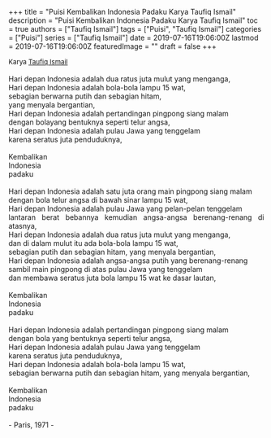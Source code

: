 +++
title = "Puisi Kembalikan Indonesia Padaku Karya Taufiq Ismail"
description = "Puisi Kembalikan Indonesia Padaku Karya Taufiq Ismail"
toc = true
authors = ["Taufiq Ismail"]
tags = ["Puisi", "Taufiq Ismail"]
categories = ["Puisi"]
series = ["Taufiq Ismail"]
date = 2019-07-16T19:06:00Z
lastmod = 2019-07-16T19:06:00Z
featuredImage = ""
draft = false
+++

<div style="text-align: justify;">
<div style="font-size: small;">Karya <a href="/authors/taufiq-ismail/" target="_blank">Taufiq Ismail</a></div><br />
Hari depan Indonesia adalah dua ratus juta mulut yang menganga,<br />Hari depan Indonesia adalah bola-bola lampu 15 wat,<br />sebagian berwarna putih dan sebagian hitam,<br />yang menyala bergantian,<br />Hari depan Indonesia adalah pertandingan pingpong siang malam<br />dengan bolayang bentuknya seperti telur angsa,<br />Hari depan Indonesia adalah pulau Jawa yang tenggelam<br />karena seratus juta penduduknya,<br /><br />Kembalikan<br />Indonesia<br />padaku<br /><br />Hari depan Indonesia adalah satu juta orang main pingpong siang malam<br />dengan bola telur angsa di bawah sinar lampu 15 wat,<br />Hari depan Indonesia adalah pulau Jawa yang pelan-pelan tenggelam<br />lantaran berat bebannya kemudian angsa-angsa berenang-renang di atasnya,<br />Hari depan Indonesia adalah dua ratus juta mulut yang menganga,<br />dan di dalam mulut itu ada bola-bola lampu 15 wat,<br />sebagian putih dan sebagian hitam, yang menyala bergantian,<br />Hari depan Indonesia adalah angsa-angsa putih yang berenang-renang<br />sambil main pingpong di atas pulau Jawa yang tenggelam<br />dan membawa seratus juta bola lampu 15 wat ke dasar lautan,<br /><br />Kembalikan<br />Indonesia<br />padaku<br /><br />Hari depan Indonesia adalah pertandingan pingpong siang malam<br />dengan bola yang bentuknya seperti telur angsa,<br />Hari depan Indonesia adalah pulau Jawa yang tenggelam<br />karena seratus juta penduduknya,<br />Hari depan Indonesia adalah bola-bola lampu 15 wat,<br />sebagian berwarna putih dan sebagian hitam, yang menyala bergantian,<br /><br />Kembalikan<br />Indonesia<br />padaku<br /><br />- Paris, 1971 -</div>
